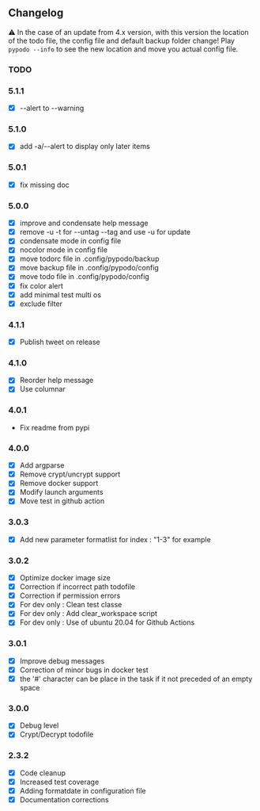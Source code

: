 ## Changelog

:warning: In the case of an update from 4.x version, with this version the location of the todo file, the config file and default backup folder change! Play ``pypodo --info`` to see the new location and move you actual config file.
### TODO

### 5.1.1

- [x] --alert to --warning

### 5.1.0

- [x] add -a/--alert to display only later items
### 5.0.1

- [x] fix missing doc
### 5.0.0


- [x] improve and condensate help message
- [x] remove -u -t for --untag --tag and use -u for update
- [x] condensate mode in config file
- [x] nocolor mode in config file
- [x] move todorc file in .config/pypodo/backup
- [x] move backup file in .config/pypodo/config
- [x] move todo file in .config/pypodo/config
- [x] fix color alert
- [x] add minimal test multi os
- [x] exclude filter
### 4.1.1

- [x] Publish tweet on release 

### 4.1.0 

- [x] Reorder help message
- [x] Use columnar

### 4.0.1

- Fix readme from pypi
### 4.0.0

- [x] Add argparse
- [x] Remove crypt/uncrypt support
- [x] Remove docker support
- [x] Modify launch arguments
- [x] Move test in github action
### 3.0.3

- [x] Add new parameter formatlist for index : "1-3" for example

### 3.0.2

- [x] Optimize docker image size
- [x] Correction if incorrect path todofile
- [x] Correction if permission errors
- [x] For dev only : Clean test classe
- [x] For dev only : Add clear_workspace script
- [x] For dev only : Use of  ubuntu 20.04 for Github Actions

### 3.0.1

- [x] Improve debug messages
- [x] Correction of minor bugs in docker test
- [x] the '#' character can be place in the task if it not preceded of an empty space

### 3.0.0

- [x] Debug level
- [x] Crypt/Decrypt todofile

### 2.3.2

- [x] Code cleanup
- [x] Increased test coverage
- [x] Adding formatdate in configuration file
- [x] Documentation corrections
